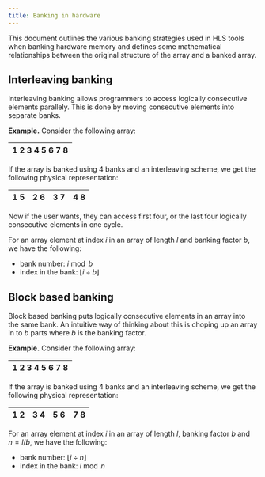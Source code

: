 ```yaml
---
title: Banking in hardware
---
```


This document outlines the various banking strategies used in HLS tools when
banking hardware memory and defines some mathematical relationships between
the original structure of the array and a banked array.

## Interleaving banking
Interleaving banking allows programmers to access logically consecutive
elements parallely. This is done by moving consecutive elements into separate
banks.

**Example.**
Consider the following array:

| 1 2 3 4 5 6 7 8 |
| --------------- |

If the array is banked using 4 banks and an interleaving scheme, we get the
following physical representation:

| 1 5 | 2 6 | 3 7 | 4 8 |
| --- | --- | --- | --- |

Now if the user wants, they can access first four, or the last four logically
consecutive elements in one cycle.

For an array element at index $i$ in an array of length $l$ and banking
factor $b$, we have the following:

- bank number: $i \bmod b$
- index in the bank: $\lfloor i \div b \rfloor$

## Block based banking
Block based banking puts logically consecutive elements in an array into the
same bank. An intuitive way of thinking about this is choping up an array in
to $b$ parts where $b$ is the banking factor.

**Example.**
Consider the following array:

| 1 2 3 4 5 6 7 8 |
| --------------- |

If the array is banked using 4 banks and an interleaving scheme, we get the
following physical representation:

| 1 2 | 3 4 | 5 6 | 7 8 |
| --- | --- | --- | --- |

For an array element at index $i$ in an array of length $l$, banking
factor $b$ and $n=l/b$, we have the following:

- bank number: $\lfloor i \div n \rfloor$
- index in the bank: $i \bmod n$